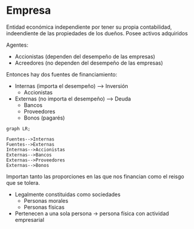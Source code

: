 # Empresa

Entidad económica independiente por tener su propia contabilidad, indeendiente de las propiedades de los dueños.
Posee activos adquiridos

Agentes:

* Accionistas (dependen del desempeño de las empresas)
* Acreedores (no dependen del desempeño de las empresas)

Entonces hay dos fuentes de financiamiento:

* Internas (importa el desempeño) --> Inversión
  * Accionistas
* Externas (no importa el desempeño) --> Deuda
  * Bancos
  * Proveedores
  * Bonos (pagarés)

````mermaid
graph LR;

Fuentes-->Internas
Fuentes-->Externas
Internas-->Accionistas
Externas-->Bancos
Externas-->Proveedores
Externas-->Bonos

````

Importan tanto las proporciones en las que nos financian como el reisgo que se tolera.

* Legalmente constituidas como sociedades
  * Personas morales
  * Personas físicas
* Pertenecen a una sola persona -> persona física con actividad empresarial
